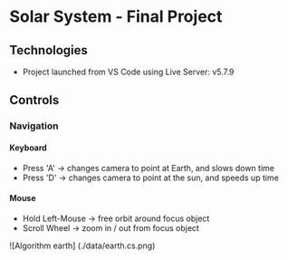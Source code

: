 # Solar System - Final Project

## Technologies
* Project launched from VS Code using Live Server: v5.7.9

## Controls
### Navigation
#### Keyboard
* Press 'A' -> changes camera to point at Earth, and slows down time
* Press 'D' -> changes camera to point at the sun, and speeds up time
#### Mouse
* Hold Left-Mouse -> free orbit around focus object
* Scroll Wheel    -> zoom in / out from focus object

![Algorithm earth] (./data/earth.cs.png)